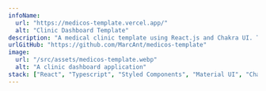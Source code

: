 ```yaml
---
infoName:
  url: "https://medicos-template.vercel.app/"
  alt: "Clinic Dashboard Template"
description: "A medical clinic template using React.js and Chakra UI. This template is a representation of a medical administrator dashboard  with medical appointments, links, configurations and basic information of a medical process. This project gave me the possibility to work for the first time with React.js and TypeScript"
urlGitHub: "https://github.com/MarcAnt/medicos-template"
image:
  url: "/src/assets/medicos-template.webp"
  alt: "A clinic dashboard application"
stack: ["React", "Typescript", "Styled Components", "Material UI", "Chakra UI"]
---
```

